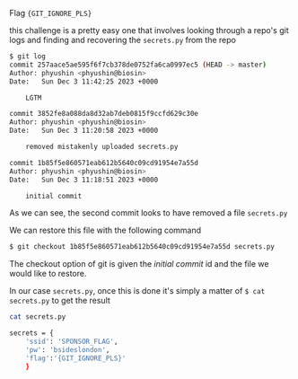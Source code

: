 Flag `{GIT_IGNORE_PLS}`

this challenge is a pretty easy one that involves looking through a repo's git logs and finding and recovering the `secrets.py` from the repo

```bash
$ git log
commit 257aace5ae595f6f7cb378de0752fa6ca0997ec5 (HEAD -> master)
Author: phyushin <phyushin@biosin>
Date:   Sun Dec 3 11:42:25 2023 +0000

    LGTM

commit 3852fe8a088da8d32ab7deb0815f9ccfd629c30e
Author: phyushin <phyushin@biosin>
Date:   Sun Dec 3 11:20:58 2023 +0000

    removed mistakenly uploaded secrets.py

commit 1b85f5e860571eab612b5640c09cd91954e7a55d
Author: phyushin <phyushin@biosin>
Date:   Sun Dec 3 11:18:51 2023 +0000

    initial commit

```
As we can see, the second commit looks to have removed a file `secrets.py`

We can restore this file with the following command 
```bash
$ git checkout 1b85f5e860571eab612b5640c09cd91954e7a55d secrets.py

```

The checkout option of git is given the _initial commit_ id and the file we would like to restore.

In our case `secrets.py`, once this is done it's simply a matter of `$ cat secrets.py` to get the result
```bash
cat secrets.py

secrets = {
    'ssid': 'SPONSOR_FLAG',
    'pw': 'bsideslondon',
    'flag':'{GIT_IGNORE_PLS}'
    }

```